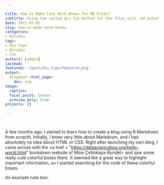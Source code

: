 ```yaml
---

title: How to Make Cute Note Boxes for MD Files?
subtitle: Using the custom div tip method for the files with .md extention.
date: 2021-01-05
slug: how-to-make-note-boxes
categories:
- RStudio
tags:
- Div Tips
- RStudio
- CSS
authors: [admin]
lastmod: ''
featured: '/post/div_tips/featured.png'
output:
  blogdown::html_page:
    dev: svg
image:
  caption: ''
  focal_point: Center
  preview_only: true
projects: []

---
```


&nbsp;


A few months ago, I started to learn how to create a blog using R Markdown from scracth. Initially, I knew very little about Markdown, and I had absolutely no idea about HTML or CSS. Right after launching my own blog, I came across with the <a href = "https://datasciencebox.org/hello-world.html" bookdown website of Mine Çetinkaya-Rundel> and saw some really cute colorful boxes there. It seemed like a great way to highlight important information, so I started searching for the code of these colorful boxes.

<style>
div.yellow {
    background-image: url("note.png");
}
</style>

<div class = "yellow">
An example note box.
</div>